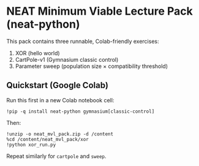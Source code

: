 # NEAT Minimum Viable Lecture Pack (neat-python)

This pack contains three runnable, Colab-friendly exercises:
1) XOR (hello world)
2) CartPole-v1 (Gymnasium classic control)
3) Parameter sweep (population size × compatibility threshold)

## Quickstart (Google Colab)
Run this first in a new Colab notebook cell:
```
!pip -q install neat-python gymnasium[classic-control]
```
Then:
```
!unzip -o neat_mvl_pack.zip -d /content
%cd /content/neat_mvl_pack/xor
!python xor_run.py
```
Repeat similarly for `cartpole` and `sweep`.
